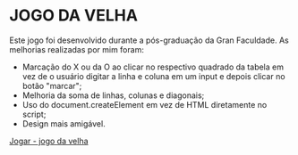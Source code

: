 # JOGO DA VELHA

Este jogo foi desenvolvido durante a pós-graduação da Gran Faculdade. As melhorias realizadas por mim foram:

- Marcação do X ou da O ao clicar no respectivo quadrado da tabela em vez de o usuário digitar a linha e coluna em um input e depois clicar no botão "marcar";
- Melhoria da soma de linhas, colunas e diagonais;
- Uso do document.createElement em vez de HTML diretamente no script;
- Design mais amigável.

<a target="_blank" href="https://dev-ansu.github.io/jogo-da-velha/">Jogar - jogo da velha </a>
